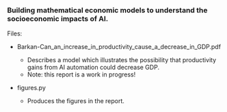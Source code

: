 ### Building mathematical economic models to understand the socioeconomic impacts of AI.

Files:

* Barkan-Can_an_increase_in_productivity_cause_a_decrease_in_GDP.pdf
    * Describes a model which illustrates the possibility that productivity gains from AI automation could decrease GDP.
    * Note: this report is a work in progress!

* figures.py
    * Produces the figures in the report.